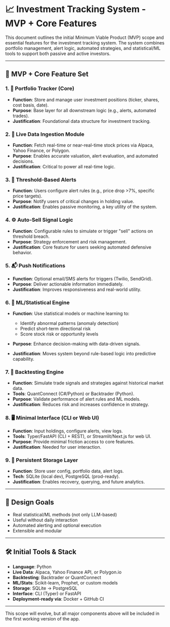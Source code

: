 # 📈 Investment Tracking System - MVP + Core Features

This document outlines the initial Minimum Viable Product (MVP) scope and essential features for the investment tracking system. The system combines portfolio management, alert logic, automated strategies, and statistical/ML tools to support both passive and active investors.

---

## 🧩 MVP + Core Feature Set

### 1. 🧾 Portfolio Tracker (Core)

* **Function**: Store and manage user investment positions (ticker, shares, cost basis, date).
* **Purpose**: Base layer for all downstream logic (e.g., alerts, automated trades).
* **Justification**: Foundational data structure for investment tracking.

### 2. 📡 Live Data Ingestion Module

* **Function**: Fetch real-time or near-real-time stock prices via Alpaca, Yahoo Finance, or Polygon.
* **Purpose**: Enables accurate valuation, alert evaluation, and automated decisions.
* **Justification**: Critical to power all real-time logic.

### 3. 🔔 Threshold-Based Alerts

* **Function**: Users configure alert rules (e.g., price drop >7%, specific price targets).
* **Purpose**: Notify users of critical changes in holding value.
* **Justification**: Enables passive monitoring, a key utility of the system.

### 4. ⚙️ Auto-Sell Signal Logic

* **Function**: Configurable rules to simulate or trigger "sell" actions on threshold breach.
* **Purpose**: Strategy enforcement and risk management.
* **Justification**: Core feature for users seeking automated defensive behavior.

### 5. 📬 Push Notifications

* **Function**: Optional email/SMS alerts for triggers (Twilio, SendGrid).
* **Purpose**: Deliver actionable information immediately.
* **Justification**: Improves responsiveness and real-world utility.

### 6. 🧠 ML/Statistical Engine

* **Function**: Use statistical models or machine learning to:

  * Identify abnormal patterns (anomaly detection)
  * Predict short-term directional risk
  * Score stock risk or opportunity levels
* **Purpose**: Enhance decision-making with data-driven signals.
* **Justification**: Moves system beyond rule-based logic into predictive capability.

### 7. 🧪 Backtesting Engine

* **Function**: Simulate trade signals and strategies against historical market data.
* **Tools**: QuantConnect (C#/Python) or Backtrader (Python).
* **Purpose**: Validate performance of alert rules and ML models.
* **Justification**: Reduces risk and increases confidence in strategy.

### 8. 🖥️ Minimal Interface (CLI or Web UI)

* **Function**: Input holdings, configure alerts, view logs.
* **Tools**: Typer/FastAPI (CLI + REST), or Streamlit/Next.js for web UI.
* **Purpose**: Provide minimal friction access to core features.
* **Justification**: Needed for user interaction.

### 9. 🧱 Persistent Storage Layer

* **Function**: Store user config, portfolio data, alert logs.
* **Tech**: SQLite (local dev), PostgreSQL (prod-ready).
* **Justification**: Enables recovery, querying, and future analytics.

---

## 🧠 Design Goals

* Real statistical/ML methods (not only LLM-based)
* Useful without daily interaction
* Automated alerting and optional execution
* Extensible and modular

---

## 🛠️ Initial Tools & Stack

* **Language**: Python
* **Live Data**: Alpaca, Yahoo Finance API, or Polygon.io
* **Backtesting**: Backtrader or QuantConnect
* **ML/Stats**: Scikit-learn, Prophet, or custom models
* **Storage**: SQLite → PostgreSQL
* **Interface**: CLI (Typer) or FastAPI
* **Deployment-ready via**: Docker + GitHub CI

---

This scope will evolve, but all major components above will be included in the first working version of the app.

